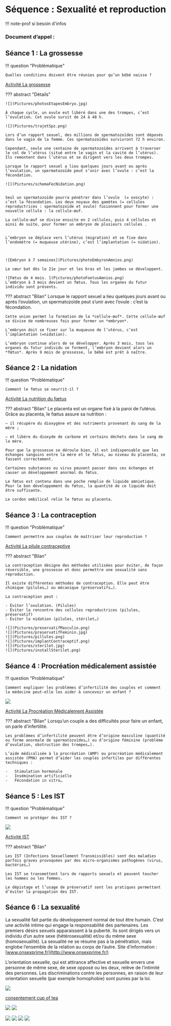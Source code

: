 # Séquence : Sexualité et reproduction

!!! note-prof
    si besoin d'infos


    
### Document d’appel :



## Séance 1 : La grossesse

!!! question "Problématique"

    Quelles conditions doivent être réunies pour qu’un bébé naisse ?

[Activité La grossesse](../grossesse)


??? abstract "Détails"

    ![](Pictures/photosEtapesEmbryo.jpg)

    À chaque cycle, un ovule est libéré dans une des trompes, c’est l’ovulation. Cet ovule survit de 24 à 48 h.

    ![](Pictures/trajetSpz.png)

    Lors d’un rapport sexuel, des millions de spermatozoïdes sont déposés dans le vagin de la femme. Ces spermatozoïdes survivront 72 h environ.

    Cependant, seule une centaine de spermatozoïdes arrivent à traverser le col de l’utérus (situé entre le vagin et la cavité de l’utérus). Ils remontent dans l’utérus et se dirigent vers les deux trompes.

    Lorsque le rapport sexuel a lieu quelques jours avant ou après l’ovulation, un spermatozoïde peut s’unir avec l’ovule : c’est la fécondation.

    ![](Pictures/schemaFecNidation.png)

    
    Seul un spermatozoïde pourra pénétrer dans l’ovule  (= ovocyte) : c’est la fécondation. Les deux noyaux des gamètes (= cellules reproductrices : spermatozoïde et ovule) fusionnent pour former une nouvelle cellule : la cellule-œuf.

    La cellule-œuf se divise ensuite en 2 cellules, puis 4 cellules et ainsi de suite, pour former un embryon de plusieurs cellules .


    L’embryon se déplace vers l’utérus (migration) et se fixe dans l’endomètre (= muqueuse utérine), c’est l’implantation (= nidation).



    ![Embryon à 7 semaines](Pictures/photoEmbyronAmnios.png)
    
    Le cœur bat dès le 21e jour et les bras et les jambes se développent.

    ![Fœtus de 4 mois. ](Pictures/photoFoetusAmnios.png)
    L’embryon à 3 mois devient un fœtus. Tous les organes du futur individu sont présents.


??? abstract "Bilan"
    Lorsque le rapport sexuel a lieu quelques jours avant ou après l’ovulation, un spermatozoïde peut s’unir avec l’ovule : c’est la fécondation.

    Cette union permet la formation de la *cellule-œuf*. Cette cellule-œuf se divise de nombreuses fois pour former un *embryon*.

    L’embryon doit se fixer sur la muqueuse de l’utérus, c’est l’implantation (=nidation).

    L’embryon continue alors de se développer. Après 3 mois, tous les organes du futur individu se forment, l’embryon devient alors un *fœtus*. Après 9 mois de grossesse, le bébé est prêt à naître.


## Séance 2 : La nidation

!!! question "Problématique"

    Comment le fœtus se nourrit-il ?
    
[Activité La nutrition du fœtus](../nutriFoetus)




??? abstract "Bilan"
    Le placenta est un organe fixé à la paroi de l’utérus. Grâce au placenta, le fœtus assure sa nutrition :

    – il récupère du dioxygène et des nutriments provenant du sang de la mère ;

    – et libère du dioxyde de carbone et certains déchets dans le sang de la mère.

    Pour que la grossesse se déroule bien, il est indispensable que les échanges sanguins entre la mère et le fœtus, au niveau du placenta, se fassent correctement.

    Certaines substances ou virus peuvent passer dans ces échanges et causer un développement anormal du fœtus.

    Le fœtus est contenu dans une poche remplie de liquide amniotique. Pour le bon développement du fœtus, la quantité de ce liquide doit être suffisante.

    Le cordon ombilical relie le fœtus au placenta.



## Séance 3 : La contraception

!!! question "Problématique"

    Comment permettre aux couples de maîtriser leur reproduction ?

[Activité La pilule contraceptive](../piluleContra)

??? abstract "Bilan"

    La contraception désigne des méthodes utilisées pour éviter, de façon réversible, une grossesse et donc permettre une sexualité sans reproduction.

    Il existe différentes méthodes de contraception. Elle peut être chimique (pilules…) ou mécanique (préservatifs…).

    La contraception peut :

    - Éviter l’ovulation. (Pilules)
    - Éviter la rencontre des cellules reproductrices (pilules, préservatif)
    - Éviter la nidation (pilules, stérilet…)

    ![](Pictures/preservatifMasculin.png)
    ![](Pictures/preservatifFeminin.jpg)
    ![](Pictures/pillules.png)
    ![](Pictures/implantContraceptif.png)
    ![](Pictures/sterilet.jpg)
    ![](Pictures/installSterilet.png)


## Séance 4 : Procréation médicalement assistée

!!! question "Problématique"

    Comment expliquer les problèmes d’infertilité des couples et comment la médecine peut-elle les aider à concevoir un enfant ? 



![](Pictures/schemaFecNidation.png)


[Activité La Procréation Médicalement Assistée](../pma)


??? abstract "Bilan"
    Lorsqu’un couple a des difficultés pour faire un enfant, on parle d’infertilité.

    Les problèmes d’infertilité peuvent être d’origine masculine (quantité ou forme anormale de spermatozoïdes…) ou d’origine féminine (problème d’ovulation, obstruction des trompes…).

    L’aide médicalisée à la procréation (AMP) ou procréation médicalement assistée (PMA) permet d’aider les couples infertiles par différentes techniques :

    -   Stimulation hormonale
    -   Insémination artificielle
    -   Fécondation in vitro…



## Séance 5 : Les IST

!!! question "Problématique"

    Comment se protéger des IST ?

![](Pictures/campagneIST.png)


[Activité IST](../ist)

??? abstract "Bilan"

    Les IST (Infections Sexuellement Transmissibles) sont des maladies parfois graves provoquées par des micro-organismes pathogènes (virus, bactéries…)

    Les IST se transmettent lors de rapports sexuels et peuvent toucher les hommes ou les femmes.

    Le dépistage et l’usage de préservatif sont les pratiques permettant d’éviter la propagation des IST.


## Séance 6 : La sexualité

La sexualité fait partie du développement normal de tout être humain.
C’est une activité intime qui engage la responsabilité des partenaires.
Les premiers désirs sexuels apparaissent à la puberté. Ils sont dirigés vers un individu d’un autre sexe (hétérosexualité) et/ou du même sexe (homosexualité). La sexualité ne se résume pas à la pénétration, mais englobe l’ensemble de la relation au corps de l’autre. Site d’information : [www.onsexprime.fr](http://www.onsexprime.fr/)

L’orientation sexuelle, qui est attirance affective et sexuelle envers une personne de même sexe, de sexe opposé ou les deux, relève de l’intimité des personnes. Les discriminations contre les personnes, en raison de leur orientation sexuelle (par exemple homophobie) sont punies par la loi.

![](Pictures/dimensionSexe.gif)

[consentement cup of tea](https://www.youtube.com/watch?v=yj5NcMew6qc)

![](Pictures/sondageBaiserBOuche.png)
![](Pictures/sondage1erRapport.png)

![](Pictures/snAppareilRepro.png)
![](Pictures/innervationClitoris.png)
![](Pictures/innervationPenis.png)
![](Pictures/appReproFemme.png)

